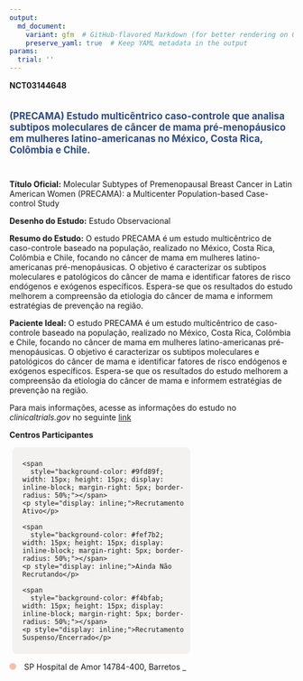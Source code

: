 ```yaml
---
output: 
  md_document:
    variant: gfm  # GitHub-flavored Markdown (for better rendering on GitHub)
    preserve_yaml: true  # Keep YAML metadata in the output
params:
  trial: ''
---
```


**NCT03144648**

<div style="padding: 5px 5px 5px 0px; font-size: 1.20em; font-weight: bold; color: #2E4A7F; text-align: left; margin-bottom: 20px">

(PRECAMA) Estudo multicêntrico caso-controle que analisa subtipos
moleculares de câncer de mama pré-menopáusico em mulheres
latino-americanas no México, Costa Rica, Colômbia e Chile.

</div>

**Título Oficial:** Molecular Subtypes of Premenopausal Breast Cancer in
Latin American Women (PRECAMA): a Multicenter Population-based
Case-control Study

**Desenho do Estudo:** Estudo Observacional

**Resumo do Estudo:** O estudo PRECAMA é um estudo multicêntrico de
caso-controle baseado na população, realizado no México, Costa Rica,
Colômbia e Chile, focando no câncer de mama em mulheres
latino-americanas pré-menopáusicas. O objetivo é caracterizar os
subtipos moleculares e patológicos do câncer de mama e identificar
fatores de risco endógenos e exógenos específicos. Espera-se que os
resultados do estudo melhorem a compreensão da etiologia do câncer de
mama e informem estratégias de prevenção na região.

**Paciente Ideal:** O estudo PRECAMA é um estudo multicêntrico de
caso-controle baseado na população, realizado no México, Costa Rica,
Colômbia e Chile, focando no câncer de mama em mulheres
latino-americanas pré-menopáusicas. O objetivo é caracterizar os
subtipos moleculares e patológicos do câncer de mama e identificar
fatores de risco endógenos e exógenos específicos. Espera-se que os
resultados do estudo melhorem a compreensão da etiologia do câncer de
mama e informem estratégias de prevenção na região.

Para mais informações, acesse as informações do estudo no
*clinicaltrials.gov* no seguinte
[link](https://clinicaltrials.gov/ct2/show/NCT03144648)

**Centros Participantes**

<div style="margin-bottom: 8px; margin-left: 5px; padding: 8px; max-width: 300px; background-color: #f3f2f1; border-radius: 8px;">

<div style="margin-left: 10px;">

    <span 
      style="background-color: #9fd89f; width: 15px; height: 15px; display: inline-block; margin-right: 5px; border-radius: 50%;"></span>
    <p style="display: inline;">Recrutamento Ativo</p>

</div>

<div style="margin-left: 10px;">

    <span 
      style="background-color: #fef7b2; width: 15px; height: 15px; display: inline-block; margin-right: 5px; border-radius: 50%;"></span>
    <p style="display: inline;">Ainda Não Recrutando</p>

</div>

<div style="margin-left: 10px;">

    <span 
      style="background-color: #f4bfab; width: 15px; height: 15px; display: inline-block; margin-right: 5px; border-radius: 50%;"></span>
    <p style="display: inline;">Recrutamento Suspenso/Encerrado</p>

</div>

</div>

<span style="display: inline-block; width: 12px; height: 12px; border-radius: 50%; margin-right: 10px; padding-bottom: 0px; background-color: #f4bfab;"></span>
SP Hospital de Amor 14784-400, Barretos
<span style="color: #2E4A7F; text-decoration: none; font-weight: 500; font-size: 0.8">[REPORTAR
ERRO](https://flazar.shinyapps.io/formsapp?study_nct_id=NCT03144648&location_id=BARRETOSCANCERHOSPITALBARRETOSBRAZIL&location_full_name=Hospital%20de%20Amor%2C%2014784-400%2C%20Barretos&form_type=Reportar%20Erro)</span>
